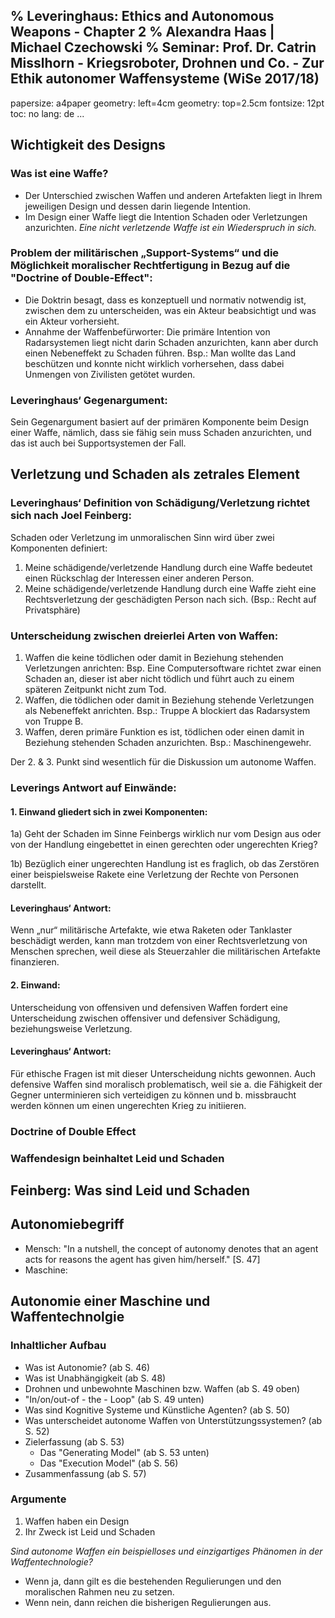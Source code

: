 % Leveringhaus: Ethics and Autonomous Weapons - Chapter 2
% Alexandra Haas | Michael Czechowski
% Seminar: Prof. Dr. Catrin Misslhorn - Kriegsroboter, Drohnen und Co. - Zur Ethik autonomer Waffensysteme (WiSe 2017/18)
---
  papersize: a4paper
  geometry: left=4cm
  geometry: top=2.5cm
  fontsize: 12pt
  toc: no
  lang: de
...

## Wichtigkeit des Designs

### Was ist eine Waffe?

- Der Unterschied zwischen Waffen und anderen Artefakten liegt in Ihrem jeweiligen Design und dessen darin liegende Intention. 
- Im Design einer Waffe liegt die Intention Schaden oder Verletzungen anzurichten. 
  *Eine nicht verletzende Waffe ist ein Wiederspruch in sich.*

### Problem der militärischen „Support-Systems“ und die Möglichkeit moralischer Rechtfertigung in Bezug auf die "Doctrine of Double-Effect":

- Die Doktrin besagt, dass es konzeptuell und normativ notwendig ist, zwischen dem zu unterscheiden, was ein Akteur beabsichtigt und was ein Akteur vorhersieht.
- Annahme der Waffenbefürworter: Die primäre Intention von Radarsystemen liegt nicht darin Schaden anzurichten, kann aber durch einen Nebeneffekt zu Schaden führen. Bsp.: Man wollte das Land beschützen und konnte nicht wirklich vorhersehen, dass dabei Unmengen von Zivilisten getötet wurden. 

 ### Leveringhaus‘ Gegenargument:

Sein Gegenargument basiert auf der primären Komponente beim Design einer Waffe, nämlich, dass sie fähig sein muss Schaden anzurichten, und das ist auch bei Supportsystemen der Fall. 

## Verletzung und Schaden als zetrales Element

### Leveringhaus‘ Definition von Schädigung/Verletzung richtet sich nach Joel Feinberg:

Schaden oder Verletzung im unmoralischen Sinn wird über zwei Komponenten definiert: 

1.	Meine schädigende/verletzende Handlung durch eine Waffe bedeutet einen Rückschlag der Interessen einer anderen Person.
2.	Meine schädigende/verletzende Handlung durch eine Waffe zieht eine Rechtsverletzung der geschädigten Person nach sich. (Bsp.: Recht auf Privatsphäre)

### Unterscheidung zwischen dreierlei Arten von Waffen:

1.	Waffen die keine tödlichen oder damit in Beziehung stehenden Verletzungen anrichten: Bsp. Eine Computersoftware richtet zwar einen Schaden an, dieser ist aber nicht tödlich und führt auch zu einem späteren Zeitpunkt nicht zum Tod.
2.	Waffen, die tödlichen oder damit in Beziehung stehende Verletzungen als Nebeneffekt anrichten. Bsp.: Truppe A blockiert das Radarsystem von Truppe B.
3.	Waffen, deren primäre Funktion es ist, tödlichen oder einen damit in Beziehung stehenden Schaden anzurichten. Bsp.: Maschinengewehr.

Der 2. & 3. Punkt sind wesentlich für die Diskussion um autonome Waffen.

### Leverings Antwort auf Einwände:

#### 1.	Einwand gliedert sich in zwei Komponenten: 
1a) Geht der Schaden im Sinne Feinbergs wirklich nur vom Design aus oder von der Handlung eingebettet in einen gerechten oder ungerechten Krieg?

1b) Bezüglich einer ungerechten Handlung ist es fraglich, ob das Zerstören einer beispielsweise Rakete eine Verletzung der Rechte von Personen darstellt. 

#### Leveringhaus‘ Antwort: 
Wenn „nur“ militärische Artefakte, wie etwa Raketen oder Tanklaster beschädigt werden, kann man trotzdem von einer Rechtsverletzung von Menschen sprechen, weil diese als Steuerzahler die militärischen Artefakte finanzieren.

#### 2.	Einwand: 
Unterscheidung von offensiven und defensiven Waffen fordert eine Unterscheidung zwischen offensiver und defensiver Schädigung, beziehungsweise Verletzung. 

#### Leveringhaus‘ Antwort: 
Für ethische Fragen ist mit dieser Unterscheidung nichts gewonnen. Auch defensive Waffen sind moralisch problematisch, weil sie a. die Fähigkeit der Gegner unterminieren sich verteidigen zu können und b. missbraucht werden können um einen ungerechten Krieg zu initiieren. 


### Doctrine of Double Effect

### Waffendesign beinhaltet Leid und Schaden

## Feinberg: Was sind Leid und Schaden

## Autonomiebegriff

 - Mensch: "In a nutshell, the concept of autonomy denotes that an agent acts for reasons the agent has given him/herself." [S. 47]
 - Maschine: 

## Autonomie einer Maschine und Waffentechnolgie

### Inhaltlicher Aufbau

- Was ist Autonomie? (ab S. 46)
- Was ist Unabhängigkeit (ab S. 48)
- Drohnen und unbewohnte Maschinen bzw. Waffen (ab S. 49 oben)
- "In/on/out-of - the - Loop" (ab S. 49 unten)
- Was sind Kognitive Systeme und Künstliche Agenten? (ab S. 50)
- Was unterscheidet autonome Waffen von Unterstützungssystemen? (ab S. 52)
- Zielerfassung (ab S. 53)
  - Das "Generating Model" (ab S. 53 unten)
  - Das "Execution Model" (ab S. 56)
- Zusammenfassung (ab S. 57) 

### Argumente

1. Waffen haben ein Design
2. Ihr Zweck ist Leid und Schaden

*Sind autonome Waffen ein beispielloses und einzigartiges Phänomen in der Waffentechnologie?*

- Wenn ja, dann gilt es die bestehenden Regulierungen und den moralischen Rahmen neu zu setzen.
- Wenn nein, dann reichen die bisherigen Regulierungen aus. 

